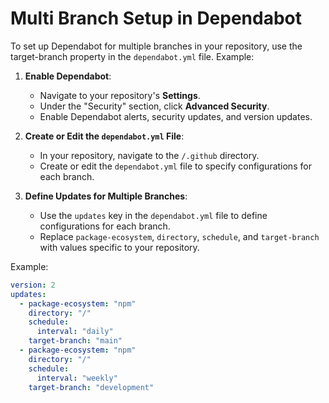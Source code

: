 # Multi Branch Setup in Dependabot

To set up Dependabot for multiple branches in your repository, use the target-branch property in the `dependabot.yml` file. Example:

 1. **Enable Dependabot**:
     - Navigate to your repository's **Settings**.
     - Under the "Security" section, click **Advanced Security**.
     - Enable Dependabot alerts, security updates, and version updates.

 2. **Create or Edit the `dependabot.yml` File**:
     - In your repository, navigate to the `/.github` directory.
     - Create or edit the `dependabot.yml` file to specify configurations for each branch.

3. **Define Updates for Multiple Branches**:
    - Use the `updates` key in the `dependabot.yml` file to define configurations for each branch.
    - Replace `package-ecosystem`, `directory`, `schedule`, and `target-branch` with values specific to your repository.

Example:
```yaml
version: 2
updates:
  - package-ecosystem: "npm"
    directory: "/"
    schedule:
      interval: "daily"
    target-branch: "main"
  - package-ecosystem: "npm"
    directory: "/"
    schedule:
      interval: "weekly"
    target-branch: "development"
```

